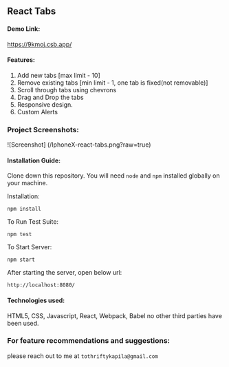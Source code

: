 ## React Tabs

#### Demo Link:
https://9kmoj.csb.app/

#### Features:
1. Add new tabs [max limit - 10]
2. Remove existing tabs [min limit - 1, one tab is fixed(not removable)]
3. Scroll through tabs using chevrons
4. Drag and Drop the tabs
5. Responsive design.
6. Custom Alerts

### Project Screenshots:
![Screenshot] (/IphoneX-react-tabs.png?raw=true)

#### Installation Guide:

Clone down this repository. You will need `node` and `npm` installed globally on your machine.  

Installation:

`npm install`  

To Run Test Suite:  

`npm test`  

To Start Server:

`npm start`  

After starting the server, open below url:

`http://localhost:8080/`

#### Technologies used:
HTML5, CSS, Javascript, React, Webpack, Babel
no other third parties have been used.

### For feature recommendations and suggestions:
please reach out to me at `tothriftykapila@gmail.com`
